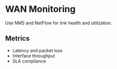 # WAN Monitoring

Use NMS and NetFlow for link health and utilization.

## Metrics
- Latency and packet loss
- Interface throughput
- SLA compliance
